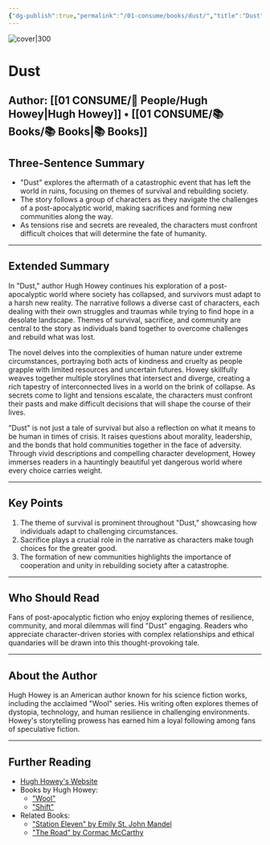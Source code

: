```yaml
---
{"dg-publish":true,"permalink":"/01-consume/books/dust/","title":"Dust","tags":["post-apocalyptic","survival","community","sacrifice"]}
---
```



![cover|300](https://images-us.bookshop.org/ingram/9780544838260.jpg?width=640&v=v2)
# Dust
**Author:** [[01 CONSUME/👥 People/Hugh Howey\|Hugh Howey]] • [[01 CONSUME/📚 Books/📚 Books\|📚 Books]]
---

## Three-Sentence Summary
- "Dust" explores the aftermath of a catastrophic event that has left the world in ruins, focusing on themes of survival and rebuilding society.
- The story follows a group of characters as they navigate the challenges of a post-apocalyptic world, making sacrifices and forming new communities along the way.
- As tensions rise and secrets are revealed, the characters must confront difficult choices that will determine the fate of humanity.

---

## Extended Summary
In "Dust," author Hugh Howey continues his exploration of a post-apocalyptic world where society has collapsed, and survivors must adapt to a harsh new reality. The narrative follows a diverse cast of characters, each dealing with their own struggles and traumas while trying to find hope in a desolate landscape. Themes of survival, sacrifice, and community are central to the story as individuals band together to overcome challenges and rebuild what was lost.

The novel delves into the complexities of human nature under extreme circumstances, portraying both acts of kindness and cruelty as people grapple with limited resources and uncertain futures. Howey skillfully weaves together multiple storylines that intersect and diverge, creating a rich tapestry of interconnected lives in a world on the brink of collapse. As secrets come to light and tensions escalate, the characters must confront their pasts and make difficult decisions that will shape the course of their lives.

"Dust" is not just a tale of survival but also a reflection on what it means to be human in times of crisis. It raises questions about morality, leadership, and the bonds that hold communities together in the face of adversity. Through vivid descriptions and compelling character development, Howey immerses readers in a hauntingly beautiful yet dangerous world where every choice carries weight.

---

## Key Points
1. The theme of survival is prominent throughout "Dust," showcasing how individuals adapt to challenging circumstances.
2. Sacrifice plays a crucial role in the narrative as characters make tough choices for the greater good.
3. The formation of new communities highlights the importance of cooperation and unity in rebuilding society after a catastrophe.

---

## Who Should Read
Fans of post-apocalyptic fiction who enjoy exploring themes of resilience, community, and moral dilemmas will find "Dust" engaging. Readers who appreciate character-driven stories with complex relationships and ethical quandaries will be drawn into this thought-provoking tale.

---

## About the Author
Hugh Howey is an American author known for his science fiction works, including the acclaimed "Wool" series. His writing often explores themes of dystopia, technology, and human resilience in challenging environments. Howey's storytelling prowess has earned him a loyal following among fans of speculative fiction.

---

## Further Reading
- [Hugh Howey's Website](https://hughhowey.com/)
- Books by Hugh Howey:
  - ["Wool"](https://www.amazon.com/Wool-Hugh-Howeys-Silo-Saga-ebook/dp/B0071XO8RA)
  - ["Shift"](https://www.amazon.com/Shift-Wool-Trilogy-Hugh-Howey/dp/1476733953)
- Related Books:
  - ["Station Eleven" by Emily St. John Mandel](https://www.amazon.com/Station-Eleven-Novel-Emily-Mandel/dp/0804172447)
  - ["The Road" by Cormac McCarthy](https://www.amazon.com/Road-Cormac-McCarthy/dp/0307387895)
